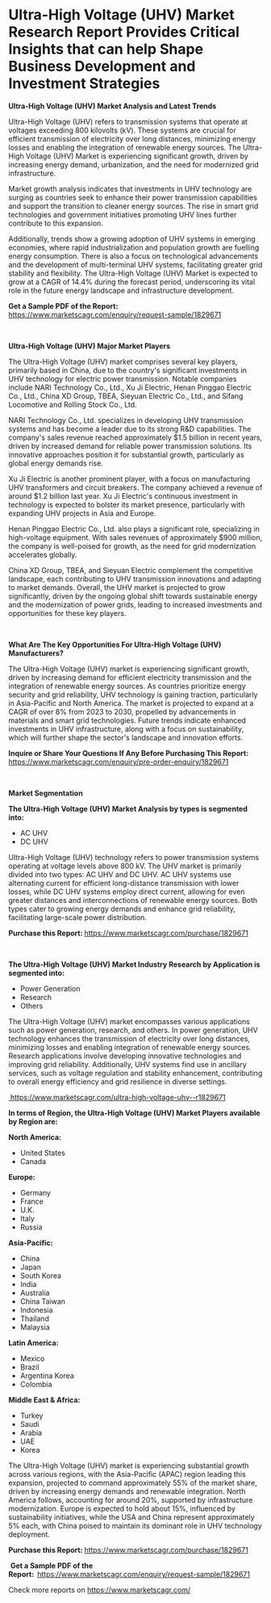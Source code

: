 <p><h1>Ultra-High Voltage (UHV) Market Research Report Provides Critical Insights that can help Shape Business Development and Investment Strategies</h1></p><p><strong>Ultra-High Voltage (UHV) Market Analysis and Latest Trends</strong></p>
<p><p>Ultra-High Voltage (UHV) refers to transmission systems that operate at voltages exceeding 800 kilovolts (kV). These systems are crucial for efficient transmission of electricity over long distances, minimizing energy losses and enabling the integration of renewable energy sources. The Ultra-High Voltage (UHV) Market is experiencing significant growth, driven by increasing energy demand, urbanization, and the need for modernized grid infrastructure. </p><p>Market growth analysis indicates that investments in UHV technology are surging as countries seek to enhance their power transmission capabilities and support the transition to cleaner energy sources. The rise in smart grid technologies and government initiatives promoting UHV lines further contribute to this expansion. </p><p>Additionally, trends show a growing adoption of UHV systems in emerging economies, where rapid industrialization and population growth are fuelling energy consumption. There is also a focus on technological advancements and the development of multi-terminal UHV systems, facilitating greater grid stability and flexibility. The Ultra-High Voltage (UHV) Market is expected to grow at a CAGR of 14.4% during the forecast period, underscoring its vital role in the future energy landscape and infrastructure development.</p></p>
<p><strong>Get a Sample PDF of the Report:&nbsp;</strong> <a href="https://www.marketscagr.com/enquiry/request-sample/1829671?utm_campaign=2468&utm_medium=2&utm_source=Github&utm_content=ia&utm_term=07042025&utm_id=ultra-high-voltage-uhv">https://www.marketscagr.com/enquiry/request-sample/1829671</a></p>
<p>&nbsp;</p>
<p><strong>Ultra-High Voltage (UHV) Major Market Players</strong></p>
<p><p>The Ultra-High Voltage (UHV) market comprises several key players, primarily based in China, due to the country's significant investments in UHV technology for electric power transmission. Notable companies include NARI Technology Co., Ltd., Xu Ji Electric, Henan Pinggao Electric Co., Ltd., China XD Group, TBEA, Sieyuan Electric Co., Ltd., and Sifang Locomotive and Rolling Stock Co., Ltd. </p><p>NARI Technology Co., Ltd. specializes in developing UHV transmission systems and has become a leader due to its strong R&D capabilities. The company's sales revenue reached approximately $1.5 billion in recent years, driven by increased demand for reliable power transmission solutions. Its innovative approaches position it for substantial growth, particularly as global energy demands rise.</p><p>Xu Ji Electric is another prominent player, with a focus on manufacturing UHV transformers and circuit breakers. The company achieved a revenue of around $1.2 billion last year. Xu Ji Electric's continuous investment in technology is expected to bolster its market presence, particularly with expanding UHV projects in Asia and Europe.</p><p>Henan Pinggao Electric Co., Ltd. also plays a significant role, specializing in high-voltage equipment. With sales revenues of approximately $900 million, the company is well-poised for growth, as the need for grid modernization accelerates globally.</p><p>China XD Group, TBEA, and Sieyuan Electric complement the competitive landscape, each contributing to UHV transmission innovations and adapting to market demands. Overall, the UHV market is projected to grow significantly, driven by the ongoing global shift towards sustainable energy and the modernization of power grids, leading to increased investments and opportunities for these key players.</p></p>
<p>&nbsp;</p>
<p><strong>What Are The Key Opportunities For Ultra-High Voltage (UHV) Manufacturers?</strong></p>
<p><p>The Ultra-High Voltage (UHV) market is experiencing significant growth, driven by increasing demand for efficient electricity transmission and the integration of renewable energy sources. As countries prioritize energy security and grid reliability, UHV technology is gaining traction, particularly in Asia-Pacific and North America. The market is projected to expand at a CAGR of over 8% from 2023 to 2030, propelled by advancements in materials and smart grid technologies. Future trends indicate enhanced investments in UHV infrastructure, along with a focus on sustainability, which will further shape the sector's landscape and innovation efforts.</p></p>
<p><strong>Inquire or Share Your Questions If Any Before Purchasing This Report:</strong> <a href="https://www.marketscagr.com/enquiry/pre-order-enquiry/1829671?utm_campaign=2468&utm_medium=2&utm_source=Github&utm_content=ia&utm_term=07042025&utm_id=ultra-high-voltage-uhv">https://www.marketscagr.com/enquiry/pre-order-enquiry/1829671</a></p>
<p>&nbsp;</p>
<p><strong>Market Segmentation</strong></p>
<p><strong>The Ultra-High Voltage (UHV) Market Analysis by types is segmented into:</strong></p>
<p><ul><li>AC UHV</li><li>DC UHV</li></ul></p>
<p><p>Ultra-High Voltage (UHV) technology refers to power transmission systems operating at voltage levels above 800 kV. The UHV market is primarily divided into two types: AC UHV and DC UHV. AC UHV systems use alternating current for efficient long-distance transmission with lower losses, while DC UHV systems employ direct current, allowing for even greater distances and interconnections of renewable energy sources. Both types cater to growing energy demands and enhance grid reliability, facilitating large-scale power distribution.</p></p>
<p><strong>Purchase this Report:&nbsp;</strong><a href="https://www.marketscagr.com/purchase/1829671?utm_campaign=2468&utm_medium=2&utm_source=Github&utm_content=ia&utm_term=07042025&utm_id=ultra-high-voltage-uhv">https://www.marketscagr.com/purchase/1829671</a></p>
<p>&nbsp;</p>
<p><strong>The Ultra-High Voltage (UHV) Market Industry Research by Application is segmented into:</strong></p>
<p><ul><li>Power Generation</li><li>Research</li><li>Others</li></ul></p>
<p><p>The Ultra-High Voltage (UHV) market encompasses various applications such as power generation, research, and others. In power generation, UHV technology enhances the transmission of electricity over long distances, minimizing losses and enabling integration of renewable energy sources. Research applications involve developing innovative technologies and improving grid reliability. Additionally, UHV systems find use in ancillary services, such as voltage regulation and stability enhancement, contributing to overall energy efficiency and grid resilience in diverse settings.</p></p>
<p><a href="https://www.marketscagr.com/ultra-high-voltage-uhv--r1829671?utm_campaign=2468&utm_medium=2&utm_source=Github&utm_content=ia&utm_term=07042025&utm_id=ultra-high-voltage-uhv">&nbsp;https://www.marketscagr.com/ultra-high-voltage-uhv--r1829671</a></p>
<p><strong>In terms of Region, the Ultra-High Voltage (UHV) Market Players available by Region are:</strong></p>
<p>
    <p> <strong> North America: </strong>
        <ul>
            <li>United States</li>
            <li>Canada</li>
        </ul>
        </p> 
    <p> <strong> Europe: </strong>
        <ul>
            <li>Germany</li>
            <li>France</li>
            <li>U.K.</li>
            <li>Italy</li>
            <li>Russia</li>
        </ul>
        </p> 
    <p> <strong> Asia-Pacific: </strong>
        <ul>
            <li>China</li>
            <li>Japan</li>
            <li>South Korea</li>
            <li>India</li>
            <li>Australia</li>
            <li>China Taiwan</li>
            <li>Indonesia</li>
            <li>Thailand</li>
            <li>Malaysia</li>
        </ul>
        </p> 
    <p> <strong> Latin America: </strong>
        <ul>
            <li>Mexico</li>
            <li>Brazil</li>
            <li>Argentina Korea</li>
            <li>Colombia</li>
        </ul>
        </p> 
    <p> <strong> Middle East & Africa: </strong>
        <ul>
            <li>Turkey</li>
            <li>Saudi</li>
            <li>Arabia</li>
            <li>UAE</li>
            <li>Korea</li>
        </ul>
    </p>
    </p>
<p><p>The Ultra-High Voltage (UHV) market is experiencing substantial growth across various regions, with the Asia-Pacific (APAC) region leading this expansion, projected to command approximately 55% of the market share, driven by increasing energy demands and renewable integration. North America follows, accounting for around 20%, supported by infrastructure modernization. Europe is expected to hold about 15%, influenced by sustainability initiatives, while the USA and China represent approximately 5% each, with China poised to maintain its dominant role in UHV technology deployment.</p></p>
<p><strong>Purchase this Report: </strong><a href="https://www.marketscagr.com/purchase/1829671?utm_campaign=2468&utm_medium=2&utm_source=Github&utm_content=ia&utm_term=07042025&utm_id=ultra-high-voltage-uhv">https://www.marketscagr.com/purchase/1829671</a></p>
<p>&nbsp;<strong>Get a Sample PDF of the Report:&nbsp;&nbsp;</strong><a href="https://www.marketscagr.com/enquiry/request-sample/1829671?utm_campaign=2468&utm_medium=2&utm_source=Github&utm_content=ia&utm_term=07042025&utm_id=ultra-high-voltage-uhv">https://www.marketscagr.com/enquiry/request-sample/1829671</a></p>
<p><strong></strong></p>
<p>Check more reports on <a href="https://www.marketscagr.com/?utm_campaign=2468&utm_medium=2&utm_source=Github&utm_content=ia&utm_term=07042025&utm_id=ultra-high-voltage-uhv">https://www.marketscagr.com/</a></p>